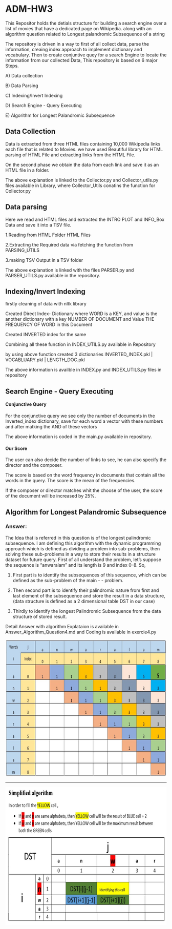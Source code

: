 # ADM-HW3
This Repositor holds the detials structure for building a search engine over a list of movies that have a dedicated page on Wikipedia.
along with an algorithm question related to Longest palandromic Subsequence of a string

The repository is driven in a way to first of all collect data, parse the information, creaing index approach to implement dictionary and vocabulary. Then to create conjuntive quey for a search Engine to locate the information from our collected Data, This repository is based on 6 major Steps.

A) Data collection

B) Data Parsing

C) Indexing/Invert Indexing

D) Search Engine - Query Executing

E) Algorithm for Longest Palandromic Subsequence


## Data Collection

Data is extracted from three HTML files containing 10,000 Wikipedia links each file that is related to Movies. we have used Beautiful library for HTML parsing of HTML File and extracting links from the HTML File.

On the second phase we obtain the data from each link and save it as an HTML file in a folder.

The above explanation is linked to the Collector.py and Collector_utils.py files available in Library, where Collector_Utils conatins the function for Collector.py

## Data parsing

Here we read and HTML files and extracted the INTRO PLOT and INFO_Box Data and save it into a TSV file.

1.Reading from HTML Folder HTML Files

2.Extracting the Required data via fetching the function from PARSING_UTILS

3.making TSV Output in a TSV folder

The above explanation is linked with the files PARSER.py and PARSER_UTILS.py available in the repository.

## Indexing/Invert Indexing

firstly cleaning of data with nltk library

Created Direct Index- Dictionary where WORD is a KEY, and value is the another dictionary with a key NUMBER OF DOCUMENT and Value THE FREQUENCY OF WORD in this Document

Created INVERTED index for the same

Combining all these function in INDEX_UTILS.py available in Repository

by using above function created 3 dictionaries INVERTED_INDEX.pkl | VOCABLUARY.pkl | LENGTH_DOC.pkl

The above information is availble in INDEX.py and INDEX_UTILS.py files in repository

## Search Engine - Query Executing

#### Conjunctive Query

For the conjunctive query we see only the number of documents in the Inverted_index dictionary, save for each word a vector with these numbers and after matking the AND of these vectors

The above information is coded in the main.py available in repository.


#### Our Score

The user can also decide the number of links to see, he can also specify the director and the composer.

The score is based on the word frequency in documents that contain all the words in the query. 
The score is the mean of the frequencies.

If the composer or director matches whit the choose of the user, the score of the document will be increased by 25%.

## Algorithm for Longest Palandromic Subsequence

### Answer: 

The Idea that is referred in this question is of the longest palindromic subsequence. I am defining this algorithm with the dynamic programming approach which is defined as dividing a problem into sub-problems, then solving these sub-problems in a way to store their results in a structure dataset for future query.
First of all understand the problem, let’s suppose the sequence is “anwaralam” and its length is 9 and index 0-8. So,

1.	First part is to identify the subsequences of this sequence, which can be defined as the sub-problem of the main - - problem.

2.	Then second part is to identify their palindromic nature from first and last element of the subsequence and store the result in a data structure, (data structure is defined as a 2 dimensional table DST in our case)

3.	Thirdly to identify the longest Palindromic Subsequence from the data structure of stored result.

Detail Answer with algorithm Explataion is available in Answer_Algorithm_Question4.md and Coding is available in exercie4.py

<p align="left">
<img src="https://github.com/anwaralamgithub/ADM2019HW3_Movies_Search_Engine/blob/images/FIG5.jpg" height=430 
</p>

________________________________________________________________________________________________________________________
<p align="left">
<img src="https://github.com/anwaralamgithub/ADM2019HW3_Movies_Search_Engine/blob/images/FIG6.jpg" height=430 
</p>




